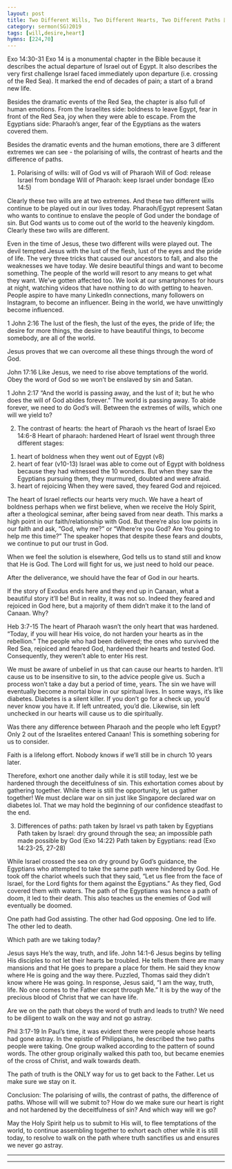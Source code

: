 ```yaml
---
layout: post
title: Two Different Wills, Two Different Hearts, Two Different Paths 两种旨意，两种心，两种道路
category: sermon(SG)2019
tags: [will,desire,heart]
hymns: [224,70]
---
```


Exo 14:30-31
Exo 14 is a monumental chapter in the Bible because it describes the actual departure of Israel out of Egypt. It also describes the very first challenge Israel faced immediately upon departure (i.e. crossing of the Red Sea). It marked the end of decades of pain; a start of a brand new life. 

Besides the dramatic events of the Red Sea, the chapter is also full of human emotions. From the Israelites side: boldness to leave Egypt, fear in front of the Red Sea, joy when they were able to escape. From the Egyptians side: Pharaoh’s anger, fear of the Egyptians as the waters covered them.

Besides the dramatic events and the human emotions, there are 3 different extremes we can see - the polarising of wills, the contrast of hearts and the difference of paths. 

1. Polarising of wills: will of God vs will of Pharaoh
Will of God: release Israel from bondage
Will of Pharaoh: keep Israel under bondage (Exo 14:5)

Clearly these two wills are at two extremes. And these two different wills continue to be played out in our lives today. Pharaoh/Egypt represent Satan who wants to continue to enslave the people of God under the bondage of sin. But God wants us to come out of the world to the heavenly kingdom. Clearly these two wills are different. 

Even in the time of Jesus, these two different wills were played out. The devil tempted Jesus with the lust of the flesh, lust of the eyes and the pride of life. The very three tricks that caused our ancestors to fall, and also the weaknesses we have today. We desire beautiful things and want to become something. The people of the world will resort to any means to get what they want. We’ve gotten affected too. We look at our smartphones for hours at night, watching videos that have nothing to do with getting to heaven. People aspire to have many LinkedIn connections, many followers on Instagram, to become an influencer. Being in the world, we have unwittingly become influenced. 

1 John 2:16
The lust of the flesh, the lust of the eyes, the pride of life; the desire for more things, the desire to have beautiful things, to become somebody, are all of the world.

Jesus proves that we can overcome all these things through the word of God. 

John 17:16
Like Jesus, we need to rise above temptations of the world. Obey the word of God so we won’t be enslaved by sin and Satan. 

1 John 2:17
“And the world is passing away, and the lust of it; but he who does the will of God abides forever.”
The world is passing away. To abide forever, we need to do God’s will. Between the extremes of wills, which one will we yield to?

2. The contrast of hearts: the heart of Pharaoh vs the heart of Israel 
Exo 14:6-8
Heart of pharaoh: hardened 
Heart of Israel went through three different stages:
1) heart of boldness when they went out of Egypt (v8)
2) heart of fear (v10-13)
Israel was able to come out of Egypt with boldness because they had witnessed the 10 wonders. But when they saw the Egyptians pursuing them, they murmured, doubted and were afraid.
3) heart of rejoicing 
When they were saved, they feared God and rejoiced. 

The heart of Israel reflects our hearts very much. We have a heart of boldness perhaps when we first believe, when we receive the Holy Spirit, after a theological seminar, after being saved from near death. This marks a high point in our faith/relationship with God. But there’re also low points in our faith and ask, “God, why me?” or “Where’re you God? Are You going to help me this time?” The speaker hopes that despite these fears and doubts, we continue to put our trust in God.

When we feel the solution is elsewhere, God tells us to stand still and know that He is God. The Lord will fight for us, we just need to hold our peace.

After the deliverance, we should have the fear of God in our hearts.

If the story of Exodus ends here and they end up in Canaan, what a beautiful story it’ll be! But in reality, it was not so. Indeed they feared and rejoiced in God here, but a majority of them didn’t make it to the land of Canaan. Why?

Heb 3:7-15
The heart of Pharaoh wasn’t the only heart that was hardened. 
“Today, if you will hear His voice, do not harden your hearts as in the rebellion.”
The people who had been delivered; the ones who survived the Red Sea, rejoiced and feared God, hardened their hearts and tested God. Consequently, they weren’t able to enter His rest. 

We must be aware of unbelief in us that can cause our hearts to harden. It’ll cause us to be insensitive to sin, to the advice people give us. Such a process won’t take a day but a period of time, years. The sin we have will eventually become a mortal blow in our spiritual lives. In some ways, it’s like diabetes. Diabetes is a silent killer. If you don’t go for a check up, you’d never know you have it. If left untreated, you’d die. Likewise, sin left unchecked in our hearts will cause us to die spiritually. 

Was there any difference between Pharaoh and the people who left Egypt? Only 2 out of the Israelites entered Canaan! This is something sobering for us to consider. 

Faith is a lifelong effort. Nobody knows if we’ll still be in church 10 years later.

Therefore, exhort one another daily while it is still today, lest we be hardened through the deceitfulness of sin. This exhortation comes about by gathering together. While there is still the opportunity, let us gather together! We must declare war on sin just like Singapore declared war on diabetes lol. That we may hold the beginning of our confidence steadfast to the end.

3. Differences of paths: path taken by Israel vs path taken by Egyptians 
Path taken by Israel: dry ground through the sea; an impossible path made possible by God (Exo 14:22)
Path taken by Egyptians: read (Exo 14:23-25, 27-28)

While Israel crossed the sea on dry ground by God’s guidance, the Egyptians who attempted to take the same path were hindered by God. He took off the chariot wheels such that they said, “Let us flee from the face of Israel, for the Lord fights for them against the Egyptians.” As they fled, God covered them with waters. The path of the Egyptians was hence a path of doom, it led to their death. This also teaches us the enemies of God will eventually be doomed. 

One path had God assisting. The other had God opposing. 
One led to life. The other led to death. 

Which path are we taking today?

Jesus says He’s the way, truth, and life.
John 14:1-6
Jesus begins by telling His disciples to not let their hearts be troubled. He tells them there are many mansions and that He goes to prepare a place for them. He said they know where He is going and the way there. Puzzled, Thomas said they didn’t know where He was going. In response, Jesus said, “I am the way, truth, life. No one comes to the Father except through Me.” It is by the way of the precious blood of Christ that we can have life.

Are we on the path that obeys the word of truth and leads to truth? We need to be diligent to walk on the way and not go astray.

Phil 3:17-19
In Paul’s time, it was evident there were people whose hearts had gone astray. In the epistle of Philippians, he described the two paths people were taking. One group walked according to the pattern of sound words. The other group originally walked this path too, but became enemies of the cross of Christ, and walk towards death. 

The path of truth is the ONLY way for us to get back to the Father. Let us make sure we stay on it.

Conclusion:
The polarising of wills, the contrast of paths, the difference of paths. Whose will will we submit to? How do we make sure our heart is right and not hardened by the deceitfulness of sin? And which way will we go?

May the Holy Spirit help us to submit to His will, to flee temptations of the world, to continue assembling together to exhort each other while it is still today, to resolve to walk on the path where truth sanctifies us and ensures we never go astray.



----
****
